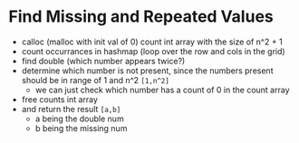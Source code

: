 # Find Missing and Repeated Values

- calloc (malloc with init val of 0) count int array with the size of n^2 + 1
- count occurrances in hashmap (loop over the row and cols in the grid)
- find double (which number appears twice?)
- determine which number is not present, since the numbers present should be in range of 1 and n^2 `[1,n^2]`
  - we can just check which number has a count of 0 in the count array
- free counts int array
- and return the result `[a,b]`
  - a being the double num
  - b being the missing num
